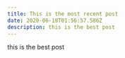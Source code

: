 ```yaml
---
title: This is the most recent post
date: 2020-06-18T01:56:57.586Z
description: this is the best post
---
```

this is the best post